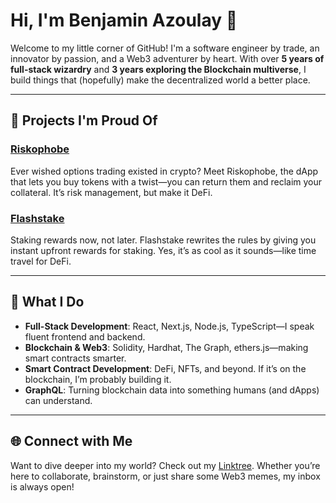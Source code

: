 # Hi, I'm Benjamin Azoulay 👋

Welcome to my little corner of GitHub! I'm a software engineer by trade, an innovator by passion, and a Web3 adventurer by heart. With over **5 years of full-stack wizardry** and **3 years exploring the Blockchain multiverse**, I build things that (hopefully) make the decentralized world a better place.

---

## 🌟 Projects I'm Proud Of

### [Riskophobe](https://riskophobe.com)
Ever wished options trading existed in crypto? Meet Riskophobe, the dApp that lets you buy tokens with a twist—you can return them and reclaim your collateral. It’s risk management, but make it DeFi.

### [Flashstake](https://flashstake.io)
Staking rewards now, not later. Flashstake rewrites the rules by giving you instant upfront rewards for staking. Yes, it’s as cool as it sounds—like time travel for DeFi.

---

## 🚀 What I Do

- **Full-Stack Development**: React, Next.js, Node.js, TypeScript—I speak fluent frontend and backend.
- **Blockchain & Web3**: Solidity, Hardhat, The Graph, ethers.js—making smart contracts smarter.
- **Smart Contract Development**: DeFi, NFTs, and beyond. If it’s on the blockchain, I’m probably building it.
- **GraphQL**: Turning blockchain data into something humans (and dApps) can understand.

---

## 🌐 Connect with Me

Want to dive deeper into my world? Check out my [Linktree](https://linktr.ee/benjaminazoulay). Whether you’re here to collaborate, brainstorm, or just share some Web3 memes, my inbox is always open!

